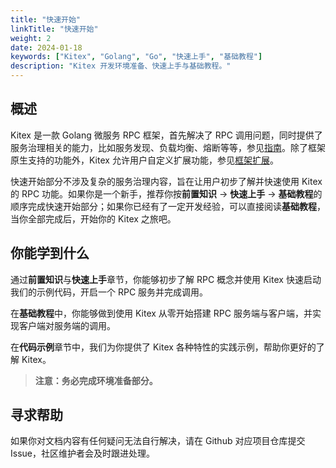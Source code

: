 ```yaml
---
title: "快速开始"
linkTitle: "快速开始"
weight: 2
date: 2024-01-18
keywords: ["Kitex", "Golang", "Go", "快速上手", "基础教程"]
description: "Kitex 开发环境准备、快速上手与基础教程。"
---
```


## 概述

Kitex 是一款 Golang 微服务 RPC 框架，首先解决了 RPC 调用问题，同时提供了服务治理相关的能力，比如服务发现、负载均衡、熔断等等，参见[指南](https://www.cloudwego.io/zh/docs/kitex/tutorials/)。除了框架原生支持的功能外，Kitex 允许用户自定义扩展功能，参见[框架扩展](https://www.cloudwego.cn/zh/docs/kitex/tutorials/framework-exten/)。

快速开始部分不涉及复杂的服务治理内容，旨在让用户初步了解并快速使用 Kitex 的 RPC 功能。如果你是一个新手，推荐你按**前置知识** -> **快速上手** -> **基础教程**的顺序完成快速开始部分；如果你已经有了一定开发经验，可以直接阅读**基础教程**，当你全部完成后，开始你的 Kitex 之旅吧。

## 你能学到什么

通过**前置知识**与**快速上手**章节，你能够初步了解 RPC 概念并使用 Kitex 快速启动我们的示例代码，开启一个 RPC 服务并完成调用。

在**基础教程**中，你能够做到使用 Kitex 从零开始搭建 RPC 服务端与客户端，并实现客户端对服务端的调用。

在**代码示例**章节中，我们为你提供了 Kitex 各种特性的实践示例，帮助你更好的了解 Kitex。

> **注意：务必完成环境准备部分。**

## 寻求帮助

如果你对文档内容有任何疑问无法自行解决，请在 Github 对应项目仓库提交 Issue，社区维护者会及时跟进处理。
